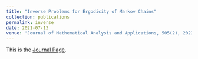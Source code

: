 ```yaml
---
title: "Inverse Problems for Ergodicity of Markov Chains"
collection: publications
permalink: inverse
date: 2021-07-13
venue: 'Journal of Mathematical Analysis and Applications, 505(2), 2022, Article 125483.'
---
```


This is the [Journal Page](https://www.sciencedirect.com/science/article/abs/pii/S0022247X2100562X).


